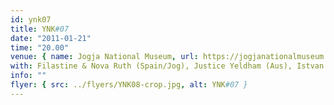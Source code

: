 ```yaml
---
id: ynk07
title: YNK#07
date: "2011-01-21"
time: "20.00"
venue: { name: Jogja National Museum, url: https://jogjanationalmuseum.com/ }
with: Filastine & Nova Ruth (Spain/Jog), Justice Yeldham (Aus), Istvan Kantor (Can), Danger Dope (Jkt), 3some From Mars (Jog) & Pink Cobra (Jog)
info: ""
flyer: { src: ../flyers/YNK08-crop.jpg, alt: YNK#07 }
---
```

